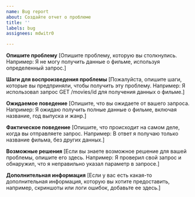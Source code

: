 ```yaml
---
name: Bug report
about: Создайте отчет о проблеме
title: ''
labels: bug
assignees: mdwitr0

---
```


**Опишите проблему**
[Опишите проблему, которую вы столкнулись. Например: Я не могу получить данные о фильме, используя определенный запрос.]

**Шаги для воспроизведения проблемы**
[Пожалуйста, опишите шаги, которые вы предприняли, чтобы получить эту проблему. Например: Я использовал запрос GET /movies/id для получения данных о фильме.]

**Ожидаемое поведение**
[Опишите, что вы ожидаете от вашего запроса. Например: Я ожидаю получить полные данные о фильме, включая название, год выпуска и жанр.]

**Фактическое поведение**
[Опишите, что происходит на самом деле, когда вы отправляете запрос. Например: В ответ я получаю только название фильма, без других данных.]

**Возможные решения**
[Если вы знаете возможное решение для вашей проблемы, опишите его здесь. Например: Я проверил свой запрос и обнаружил, что я неправильно указал параметр в запросе.]

**Дополнительная информация**
[Если у вас есть какая-то дополнительная информация, которую вы хотите предоставить, например, скриншоты или логи ошибок, добавьте ее здесь.]
